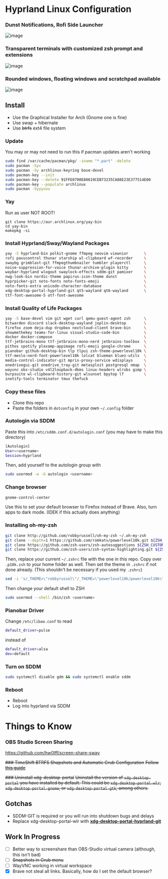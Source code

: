 # Hyprland Linux Configuration

### Dunst Notifications, Rofi Side Launcher
![image](https://user-images.githubusercontent.com/58751387/216806720-f36a74ff-6b08-4842-aa8c-7603c2430375.png)
### Transparent terminals with customized zsh prompt and extensions
![image](https://user-images.githubusercontent.com/58751387/216806870-e07a3b1b-e138-44fa-a9cf-197c783c7296.png)
### Rounded windows, floating windows and scratchpad available
![image](https://user-images.githubusercontent.com/58751387/216808036-bf6e57f9-a58f-429f-be80-ceb421f9ec79.png)


## Install
* Use the Graphical Installer for Arch (Gnome one is fine)
* Use swap + hibernate
* Use ~~btrfs~~ ext4 file system

### Update
You may or may not need to run this if pacman updates aren't working
```bash
sudo find /var/cache/pacman/pkg/ -iname "*.part" -delete
sudo pacman -Syc
sudo pacman -Sy archlinux-keyring base-devel
sudo pacman-key --init
sudo pacman-key --delete 91FFE0700E80619CEB73235CA88E23E377514E00
sudo pacman-key --populate archlinux
sudo pacman -Syyyuuu
```

### Yay
Run as user NOT ROOT!
```
git clone https://aur.archlinux.org/yay-bin
cd yay-bin
makepkg -si
```

### Install Hyprland/Sway/Wayland Packages

``` bash
yay -S hyprland-bin polkit-gnome ffmpeg neovim viewnior       \
rofi pavucontrol thunar starship wl-clipboard wf-recorder     \
swaybg grimblast-git ffmpegthumbnailer tumbler playerctl      \
noise-suppression-for-voice thunar-archive-plugin kitty       \
waybar-hyprland wlogout swaylock-effects sddm-git pamixer     \
nwg-look-bin nordic-theme papirus-icon-theme dunst            \
hyprpicker-git noto-fonts noto-fonts-emoji                    \
noto-fonts-extra unicode-character-database                   \
xdg-desktop-portal-hyprland-git qt5-wayland qt6-wayland       \
ttf-font-awesome-5 otf-font-awesome
```

### Install Quality of Life Packages
```bash
yay -S base-devel vim git wget curl qemu-guest-agent zsh      \
bitwarden discord slack-desktop-wayland joplin-desktop        \
firefox zoom deja-dup dropbox nextcloud-client brave-bin      \
showmethekey teams-for-linux visual-studio-code-bin           \
docker docker-compose                                         \
ttf-jetbrains-mono ttf-jetbrains-mono-nerd jetbrains-toolbox  \
pithos spotify plexamp-appimage rofi-emoji google-chrome      \
pianobar github-desktop-bin tlp tlpui zsh-theme-powerlevel10k \
ttf-meslo-nerd-font-powerlevel10k lolcat blueman bluez-utils  \
media-control-indicator-git mpris-proxy-service wdisplays     \
onedrivegui-git onedrive_tray-git metasploit postgresql nmap  \
wayvnc obs-studio v4l2loopback-dkms linux-headers wlrobs gimp \
burpsuite wl-clipboard-history-git wlsunset bpytop lf         \
inotify-tools terminator tmux thefuck                         
```

### Copy these files
* Clone this repo
* Paste the folders in `dotconfig` in your own `~/.config` folder

### Autologin via SDDM
Paste this into `/etc/sddm.conf.d/autologin.conf` (you may have to make this directory)
```bash
[Autologin]
User=<username>
Session=hyprland
```
Then, add yourself to the autologin group with
```bash
sudo usermod -a -G autologin <username>
```

### Change browser
```bash
gnome-control-center
```
Use this to set your default browser to Firefox instead of Brave.
Also, turn apps to dark mode. (IDEK if this actually does anything) 

### Installing oh-my-zsh
```bash
git clone http://github.com/robbyrussell/oh-my-zsh ~/.oh-my-zsh
git clone --depth=1 https://github.com/romkatv/powerlevel10k.git ${ZSH_CUSTOM:-$HOME/.oh-my-zsh/custom}/themes/powerlevel10k
git clone https://github.com/zsh-users/zsh-autosuggestions ${ZSH_CUSTOM:-~/.oh-my-zsh/custom}/plugins/zsh-autosuggestions
git clone https://github.com/zsh-users/zsh-syntax-highlighting.git ${ZSH_CUSTOM:-~/.oh-my-zsh/custom}/plugins/zsh-syntax-highlighting
```
Then, replace your current `~/.zshrc` file with the one in this repo. 
Copy over `.p10k.zsh` to your home folder as well.
Then set the theme in `.zshrc` if not done already. (This shouldn't be necessary if you used my `.zshrc`)
```bash
sed -i 's/_THEME=\"robbyrussel\"/_THEME=\"powerlevel10k/powerlevel10k\"/g' ~/.zshrc
```
Then change your default shell to ZSH
```bash
sudo usermod --shell /bin/zsh <username>
```

### Pianobar Driver
Change `/etc/libao.conf` to read
```bash
default_driver=pulse
```
instead of
```bash
default_driver=alsa
dev=default
```

### Turn on SDDM
```bash
sudo systemctl disable gdm && sudo systemctl enable sddm
```

### Reboot
* Reboot
* Log into hyprland via SDDM

# Things to Know
### OBS Studio Screen Sharing
https://github.com/hw0lff/screen-share-sway

~~### TimeShift BTRFS Shapshots and Automatic Grub Configuration~~
~~Follow [this guide](https://www.lorenzobettini.it/2022/07/timeshift-and-grub-btrfs-in-linux-arch/)~~

~~### Uninstall xdg-desktop-portal~~
~~Uninstall the version of `xdg-desktop-portal` you have installed by default. This could be `xdg-desktop-portal-wlr`, `xdg-desktop-portal-gnome`, or `xdg-desktop-portal-gtk`, among others.~~

## Gotchas

- SDDM-GIT is required or you will run into shutdown bugs and delays
- Replace xdg-desktop-portal-wlr with **[xdg-desktop-portal-hyprland-git](https://wiki.hyprland.org/hyprland-wiki/pages/Useful-Utilities/Hyprland-desktop-portal/)**

## Work In Progress

- [ ] Better way to screenshare than OBS-Studio virtual camera (although, this isn't bad)
- [ ] ~~Snapshots in Grub menu~~
- [ ] WayVNC working in virtual workspace
- [X] Brave not steal all links. Basically, how do I set the default browser?
